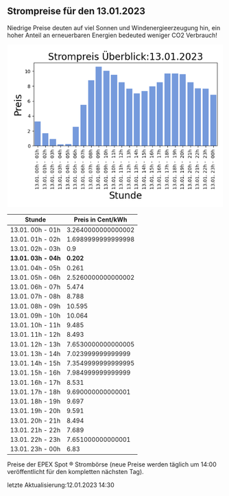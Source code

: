 
## Strompreise für den 13.01.2023

Niedrige Preise deuten auf viel Sonnen und Windenergieerzeugung hin, ein hoher Anteil an erneuerbaren Energien bedeuted weniger CO2 Verbrauch!

![Strompreis übersicht](imgs/strompreis_uebersicht.png)

| Stunde | Preis in Cent/kWh |
|---|---|
| 13.01. 00h -  01h | 3.2640000000000002 | 
| 13.01. 01h -  02h | 1.6989999999999998 | 
| 13.01. 02h -  03h | 0.9 | 
| **13.01. 03h -  04h** | **0.202** | 
| 13.01. 04h -  05h | 0.261 | 
| 13.01. 05h -  06h | 2.5260000000000002 | 
| 13.01. 06h -  07h | 5.474 | 
| 13.01. 07h -  08h | 8.788 | 
| 13.01. 08h -  09h | 10.595 | 
| 13.01. 09h -  10h | 10.064 | 
| 13.01. 10h -  11h | 9.485 | 
| 13.01. 11h -  12h | 8.493 | 
| 13.01. 12h -  13h | 7.6530000000000005 | 
| 13.01. 13h -  14h | 7.023999999999999 | 
| 13.01. 14h -  15h | 7.3549999999999995 | 
| 13.01. 15h -  16h | 7.984999999999999 | 
| 13.01. 16h -  17h | 8.531 | 
| 13.01. 17h -  18h | 9.690000000000001 | 
| 13.01. 18h -  19h | 9.697 | 
| 13.01. 19h -  20h | 9.591 | 
| 13.01. 20h -  21h | 8.494 | 
| 13.01. 21h -  22h | 7.689 | 
| 13.01. 22h -  23h | 7.651000000000001 | 
| 13.01. 23h -  00h | 6.83 | 

Preise der EPEX Spot ® Strombörse (neue Preise werden täglich um 14:00 veröffentlicht für den kompletten nächsten Tag).

letzte Aktualisierung:12.01.2023 14:30
